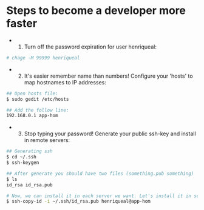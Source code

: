 # Steps to become a developer more faster

- 1) Turn off the password expiration for user henriqueal:
```bash
# chage -M 99999 henriqueal
```

- 2) It's easier remember name than numbers! Configure your 'hosts' to map hostnames to IP addresses:
```bash
## Open hosts file:
$ sudo gedit /etc/hosts

## Add the follow line:
192.168.0.1 app-hom
```

- 3) Stop typing your password! Generate your public ssh-key and install in remote servers:
```bash
## Generating ssh
$ cd ~/.ssh
$ ssh-keygen

## After generate you should have two files (something.pub something)
$ ls
id_rsa id_rsa.pub 

# Now, we can install it in each server we want. Let's install it in server configured in the first step:
$ ssh-copy-id -i ~/.ssh/id_rsa.pub henriqueal@app-hom
```
